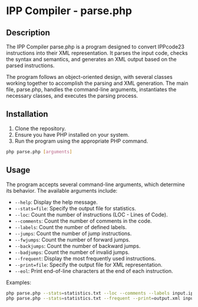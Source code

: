 # IPP Compiler - parse.php

## Description

The IPP Compiler parse.php is a program designed to convert IPPcode23 instructions into their XML representation. It parses the input code, checks the syntax and semantics, and generates an XML output based on the parsed instructions.

The program follows an object-oriented design, with several classes working together to accomplish the parsing and XML generation. The main file, parse.php, handles the command-line arguments, instantiates the necessary classes, and executes the parsing process.

## Installation

1. Clone the repository.
2. Ensure you have PHP installed on your system.
3. Run the program using the appropriate PHP command.

```bash
php parse.php [arguments]
```
## Usage

The program accepts several command-line arguments, which determine its behavior. The available arguments include:

- `--help`: Display the help message.
- `--stats=file`: Specify the output file for statistics.
- `--loc`: Count the number of instructions (LOC - Lines of Code).
- `--comments`: Count the number of comments in the code.
- `--labels`: Count the number of defined labels.
- `--jumps`: Count the number of jump instructions.
- `--fwjumps`: Count the number of forward jumps.
- `--backjumps`: Count the number of backward jumps.
- `--badjumps`: Count the number of invalid jumps.
- `--frequent`: Display the most frequently used instructions.
- `--print=file`: Specify the output file for XML representation.
- `--eol`: Print end-of-line characters at the end of each instruction.

Examples:

```bash
php parse.php --stats=statistics.txt --loc --comments --labels input.ippcode23
php parse.php --stats=statistics.txt --frequent --print=output.xml input.ippcode23

